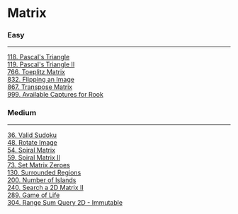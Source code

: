 # Matrix

### Easy
---
[118. Pascal's Triangle](../solutions/0118-Pascal's%20Triangle.md)</br>
[119. Pascal's Triangle II](../solutions/0119-Pascal's%20Triangle%20II.md)</br>
[766. Toeplitz Matrix](../solutions/0766-Toeplitz%20Matrix.md)</br>
[832. Flipping an Image](../solutions/0832-Flipping%20an%20Image.md)</br>
[867. Transpose Matrix](../solutions/0867-Transpose%20Matrix.md)</br>
[999. Available Captures for Rook](../solutions/0999-Available%20Captures%20for%20Rook.md)</br>

### Medium
---
[36. Valid Sudoku](../solutions/0036-Valid%20Sudoku.md)</br>
[48. Rotate Image](../solutions/0048-Rotate%20Image.md)</br>
[54. Spiral Matrix](../solutions/0054-Spiral%20Matrix.md)</br>
[59. Spiral Matrix II](../solutions/0059-Spiral%20Matrix%20II.md)</br>
[73. Set Matrix Zeroes](../solutions/0073-Set%20Matrix%20Zeroes.md)</br>
[130. Surrounded Regions](../solutions/0130-Surrounded%20Regions.md)</br>
[200. Number of Islands](../solutions/0200-Number%20of%20Islands.md)</br>
[240. Search a 2D Matrix II](../solutions/0240-Search%20a%202D%20Matrix%20II.md)</br>
[289. Game of Life](../solutions/0289-Game%20of%20Life.md)</br>
[304. Range Sum Query 2D - Immutable](../solutions/0304-Range%20Sum%20Query%202D%20-%20Immutable.md)</br>